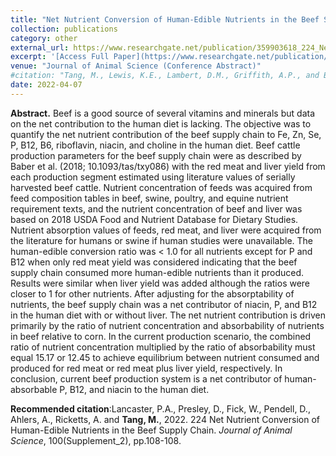 ```yaml
---
title: "Net Nutrient Conversion of Human-Edible Nutrients in the Beef Supply Chain"
collection: publications
category: other
external_url: https://www.researchgate.net/publication/359903618_224_Net_Nutrient_Conversion_of_Human-Edible_Nutrients_in_the_Beef_Supply_Chain
excerpt: '[Access Full Paper](https://www.researchgate.net/publication/359903618_224_Net_Nutrient_Conversion_of_Human-Edible_Nutrients_in_the_Beef_Supply_Chain)'
venue: "Journal of Animal Science (Conference Abstract)"
#citation: "Tang, M., Lewis, K.E., Lambert, D.M., Griffith, A.P., and Boyer, C.N. (2017). Beef cattle retained ownership and profitability in Tennessee. Journal of Agricultural and Applied Economics, 49(4), 571-591."
date: 2022-04-07
---
```


**Abstract.** Beef is a good source of several vitamins and minerals but data on the net contribution to the human diet is lacking. The objective was to quantify the net nutrient contribution of the beef supply chain to Fe, Zn, Se, P, B12, B6, riboflavin, niacin, and choline in the human diet. Beef cattle production parameters for the beef supply chain were as described by Baber et al. (2018; 10.1093/tas/txy086) with the red meat and liver yield from each production segment estimated using literature values of serially harvested beef cattle. Nutrient concentration of feeds was acquired from feed composition tables in beef, swine, poultry, and equine nutrient requirement texts, and the nutrient concentration of beef and liver was based on 2018 USDA Food and Nutrient Database for Dietary Studies. Nutrient absorption values of feeds, red meat, and liver were acquired from the literature for humans or swine if human studies were unavailable. The human-edible conversion ratio was < 1.0 for all nutrients except for P and B12 when only red meat yield was considered indicating that the beef supply chain consumed more human-edible nutrients than it produced. Results were similar when liver yield was added although the ratios were closer to 1 for other nutrients. After adjusting for the absorptability of nutrients, the beef supply chain was a net contributor of niacin, P, and B12 in the human diet with or without liver. The net nutrient contribution is driven primarily by the ratio of nutrient concentration and absorbability of nutrients in beef relative to corn. In the current production scenario, the combined ratio of nutrient concentration multiplied by the ratio of absorbability must equal 15.17 or 12.45 to achieve equilibrium between nutrient consumed and produced for red meat or red meat plus liver yield, respectively. In conclusion, current beef production system is a net contributor of human-absorbable P, B12, and niacin to the human diet.

**Recommended citation**:Lancaster, P.A., Presley, D., Fick, W., Pendell, D., Ahlers, A., Ricketts, A. and **Tang, M.**, 2022. 224 Net Nutrient Conversion of Human-Edible Nutrients in the Beef Supply Chain. *Journal of Animal Science*, 100(Supplement_2), pp.108-108.